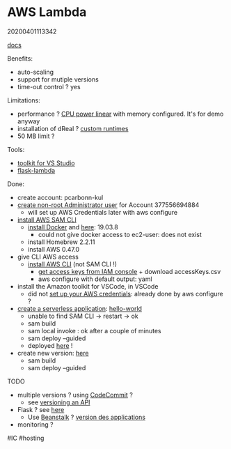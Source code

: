 AWS Lambda
=
20200401113342

[docs](https://docs.aws.amazon.com/lambda/latest/dg/welcome.html)

Benefits:
* auto-scaling
* support for mutiple versions
* time-out control ? yes

Limitations:
* performance ? [CPU power linear](https://docs.aws.amazon.com/lambda/latest/dg/configuration-console.html) with memory configured.  It's for demo anyway
* installation of dReal ? [custom runtimes](https://docs.aws.amazon.com/lambda/latest/dg/runtimes-custom.html)
* 50 MB limit ?

Tools:
* [toolkit for VS Studio](https://aws.amazon.com/fr/visualstudiocode/)
* [flask-lambda](https://github.com/sivel/flask-lambda)

Done:
* create account: pcarbonn-kul
* [create non-root Administrator user](https://docs.aws.amazon.com/IAM/latest/UserGuide/getting-started_create-admin-group.html) for Account 377556694884
    * will set up AWS Credentials later with aws configure
* [install AWS SAM CLI](https://docs.aws.amazon.com/serverless-application-model/latest/developerguide/serverless-sam-cli-install.html)
    * [install Docker](https://docs.docker.com/install/) and [here](https://docs.docker.com/install/linux/docker-ce/ubuntu/): 19.03.8
        * could not give docker access to ec2-user: does not exist
    * install Homebrew 2.2.11
    * install AWS 0.47.0
* give CLI AWS access
    * [install AWS CLI](https://docs.aws.amazon.com/cli/latest/userguide/install-cliv2-linux.html) (not SAM CLI !)  
        * [get access keys from IAM console](https://docs.aws.amazon.com/IAM/latest/UserGuide/id_credentials_access-keys.html) + download accessKeys.csv
        * aws configure with default output: yaml
* install the Amazon toolkit for VSCode, in VSCode
    * did not [set up your AWS credentials](https://docs.aws.amazon.com/toolkit-for-vscode/latest/userguide/setup-credentials.html): already done by aws configure ?
* [create a serverless application](https://docs.aws.amazon.com/toolkit-for-vscode/latest/userguide/create-sam.html):  [hello-world](https://docs.aws.amazon.com/serverless-application-model/latest/developerguide/serverless-getting-started-hello-world.html)
    * unable to find SAM CLI → restart → ok
    * sam build
    * sam local invoke : ok after a couple of minutes
    * sam deploy –guided
    * deployed [here](https://gb8ubrmp0j.execute-api.us-east-1.amazonaws.com/Prod/hello/) !
* create new version: [here](https://8icksxbl7k.execute-api.eu-west-3.amazonaws.com/Prod/hello/)
    * sam build
    * sam deploy –guided

TODO
* multiple versions ? using [CodeCommit](https://docs.aws.amazon.com/codecommit/latest/userguide/welcome.html) ?
    * see [versioning an API](https://stackoverflow.com/questions/54208218/versioning-an-api-deployed-with-sam)
* Flask ? see [here](https://medium.com/@rodkey/deploying-a-flask-application-on-aws-a72daba6bb80)
    * Use [Beanstalk](https://docs.aws.amazon.com/fr_fr/elasticbeanstalk/latest/dg/Welcome.html) ? [version des applications](https://docs.aws.amazon.com/fr_fr/elasticbeanstalk/latest/dg/applications-versions.html)
* monitoring ?

#IC #hosting